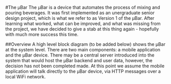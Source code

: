#The µBar 
The µBar is a device that automates the process of mixing and pouring beverages. It was first implemented as an unergraduate senior design project, which is what we refer to as Version 1 of the µBar. After learning what worked, what can be improved, and what was missing from the project, we have decided to give a stab at this thing again - hopefully with much more success this time. 

##Overview
A high level block diagram (to be added below) shows the µBar at the system level. There are two main components: a mobile application and the µBar device. There may be a central server introduced into the system that would host the µBar backend and user data, however, the decision has not been completed made. At this point we assume the mobile application will talk directly to the µBar device, via HTTP messages over a local WiFi network. 
